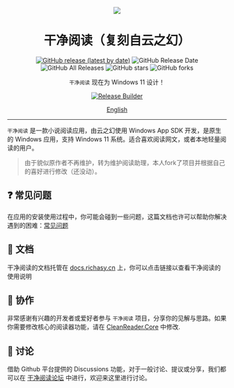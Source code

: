 <p align="center">
<img src="https://s1.328888.xyz/2022/04/09/XWewg.png"/>
</p>

<div align="center">

# 干净阅读（复刻自云之幻）

[![GitHub release (latest by date)](https://img.shields.io/github/v/release/Clean-Reader/CleanReader.Desktop)](https://github.com/Clean-Reader/CleanReader.Desktop/releases) ![GitHub Release Date](https://img.shields.io/github/release-date/Clean-Reader/CleanReader.Desktop) ![GitHub All Releases](https://img.shields.io/github/downloads/Clean-Reader/CleanReader.Desktop/total) ![GitHub stars](https://img.shields.io/github/stars/Clean-Reader/CleanReader.Desktop?style=flat) ![GitHub forks](https://img.shields.io/github/forks/Clean-Reader/CleanReader.Desktop)

`干净阅读` 现在为 Windows 11 设计！
  
[![Release Builder](https://github.com/Clean-Reader/CleanReader.Desktop/actions/workflows/release-builder.yml/badge.svg)](https://github.com/Clean-Reader/CleanReader.Desktop/actions/workflows/release-builder.yml)

[English](README_EN.md)

</div>

---

`干净阅读` 是一款小说阅读应用，由云之幻使用 Windows App SDK 开发，是原生的 Windows 应用，支持 Windows 11 系统。适合喜欢阅读网文，或者本地轻量阅读的用户。

> 由于貌似原作者不再维护，转为维护阅读助理，本人fork了项目并根据自己的喜好进行修改（还没动）。



## ❓ 常见问题

在应用的安装使用过程中，你可能会碰到一些问题，这篇文档也许可以帮助你解决遇到的困难：[常见问题](https://docs.richasy.cn/clean-reader/qa)

## 📃 文档

干净阅读的文档托管在 [docs.richasy.cn](https://docs.richasy.cn/clean-reader/desktop) 上，你可以点击链接以查看干净阅读的使用说明

## 🚀 协作

非常感谢有兴趣的开发者或爱好者参与 `干净阅读` 项目，分享你的见解与思路。如果你需要修改核心的阅读器功能，请在 [CleanReader.Core](https://github.com/Clean-Reader/CleanReader.Core) 中修改.

## 💬 讨论

借助 Github 平台提供的 Discussions 功能，对于一般讨论、提议或分享，我们都可以在 [干净阅读论坛](https://github.com/Clean-Reader/CleanReader.Desktop/discussions) 中进行，欢迎来这里进行讨论。

